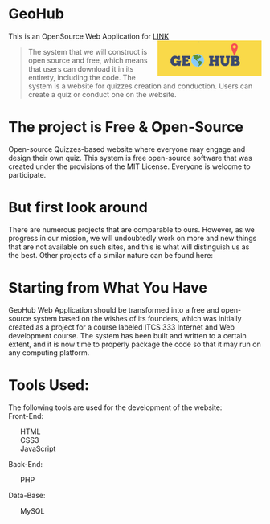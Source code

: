 # GeoHub
This is an OpenSource Web Application for <a href="https://geohub.great-site.net/ITCS333-Project/mainpage.php">LINK</a>
<img src="public/333 Icons-Fonts-Colors/GeoHub.png" alt="Logo of the project" align="right"> 

> The system that we will construct is open source and free, which means that users can download it in its entirety, including the code.
> The system is a website for quizzes creation and conduction.
> Users can create a  quiz or conduct one on the website.

# The project is Free & Open-Source
Open-source Quizzes-based website where everyone may engage and design their own quiz.
This system is free open-source software that was created under the provisions of the MIT License. Everyone is welcome to participate.

# But first look around 
There are numerous projects that are comparable to ours. However, as we progress in our mission, we will undoubtedly work on more and new things that are not available on such sites, and this is what will distinguish us as the best.
Other projects of a similar nature can be found here:
 

# Starting from What You Have
GeoHub Web Application should be transformed into a free and open-source system based on the wishes of its founders, which was initially created as a project for a course labeled ITCS 333 Internet and Web development course. The system has been built and written to a certain extent, and it is now time to properly package the code so that it may run on any computing platform. 

# Tools Used:
The following tools are used for the development of the website:<br>
Front-End:
<ol>
    <il>HTML</li> <br>
    <il>CSS3</li> <br>
    <il>JavaScript</li> <br>
</ol>
Back-End:
<ol>
    <il>PHP</li> <br>
</ol>
Data-Base:
<ol>
<il>MySQL</li> <br>
</ol>
